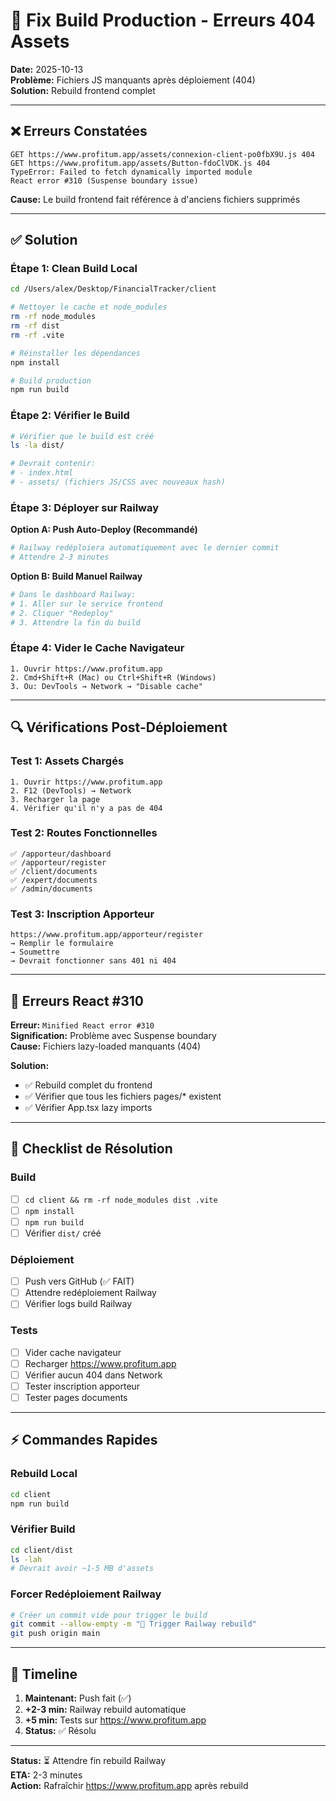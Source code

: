 # 🔧 Fix Build Production - Erreurs 404 Assets

**Date:** 2025-10-13  
**Problème:** Fichiers JS manquants après déploiement (404)  
**Solution:** Rebuild frontend complet

---

## ❌ Erreurs Constatées

```
GET https://www.profitum.app/assets/connexion-client-po0fbX9U.js 404
GET https://www.profitum.app/assets/Button-fdoClVDK.js 404
TypeError: Failed to fetch dynamically imported module
React error #310 (Suspense boundary issue)
```

**Cause:** Le build frontend fait référence à d'anciens fichiers supprimés

---

## ✅ Solution

### Étape 1: Clean Build Local

```bash
cd /Users/alex/Desktop/FinancialTracker/client

# Nettoyer le cache et node_modules
rm -rf node_modules
rm -rf dist
rm -rf .vite

# Réinstaller les dépendances
npm install

# Build production
npm run build
```

### Étape 2: Vérifier le Build

```bash
# Vérifier que le build est créé
ls -la dist/

# Devrait contenir:
# - index.html
# - assets/ (fichiers JS/CSS avec nouveaux hash)
```

### Étape 3: Déployer sur Railway

**Option A: Push Auto-Deploy (Recommandé)**
```bash
# Railway redéploiera automatiquement avec le dernier commit
# Attendre 2-3 minutes
```

**Option B: Build Manuel Railway**
```bash
# Dans le dashboard Railway:
# 1. Aller sur le service frontend
# 2. Cliquer "Redeploy"
# 3. Attendre la fin du build
```

### Étape 4: Vider le Cache Navigateur

```
1. Ouvrir https://www.profitum.app
2. Cmd+Shift+R (Mac) ou Ctrl+Shift+R (Windows)
3. Ou: DevTools → Network → "Disable cache"
```

---

## 🔍 Vérifications Post-Déploiement

### Test 1: Assets Chargés
```
1. Ouvrir https://www.profitum.app
2. F12 (DevTools) → Network
3. Recharger la page
4. Vérifier qu'il n'y a pas de 404
```

### Test 2: Routes Fonctionnelles
```
✅ /apporteur/dashboard
✅ /apporteur/register
✅ /client/documents
✅ /expert/documents
✅ /admin/documents
```

### Test 3: Inscription Apporteur
```
https://www.profitum.app/apporteur/register
→ Remplir le formulaire
→ Soumettre
→ Devrait fonctionner sans 401 ni 404
```

---

## 🐛 Erreurs React #310

**Erreur:** `Minified React error #310`  
**Signification:** Problème avec Suspense boundary  
**Cause:** Fichiers lazy-loaded manquants (404)

**Solution:**
- ✅ Rebuild complet du frontend
- ✅ Vérifier que tous les fichiers pages/* existent
- ✅ Vérifier App.tsx lazy imports

---

## 📝 Checklist de Résolution

### Build
- [ ] `cd client && rm -rf node_modules dist .vite`
- [ ] `npm install`
- [ ] `npm run build`
- [ ] Vérifier `dist/` créé

### Déploiement
- [ ] Push vers GitHub (✅ FAIT)
- [ ] Attendre redéploiement Railway
- [ ] Vérifier logs build Railway

### Tests
- [ ] Vider cache navigateur
- [ ] Recharger https://www.profitum.app
- [ ] Vérifier aucun 404 dans Network
- [ ] Tester inscription apporteur
- [ ] Tester pages documents

---

## ⚡ Commandes Rapides

### Rebuild Local
```bash
cd client
npm run build
```

### Vérifier Build
```bash
cd client/dist
ls -lah
# Devrait avoir ~1-5 MB d'assets
```

### Forcer Redéploiement Railway
```bash
# Créer un commit vide pour trigger le build
git commit --allow-empty -m "🔄 Trigger Railway rebuild"
git push origin main
```

---

## 🎯 Timeline

1. **Maintenant:** Push fait (✅)
2. **+2-3 min:** Railway rebuild automatique
3. **+5 min:** Tests sur https://www.profitum.app
4. **Status:** ✅ Résolu

---

**Status:** ⏳ Attendre fin rebuild Railway  
**ETA:** 2-3 minutes  
**Action:** Rafraîchir https://www.profitum.app après rebuild

